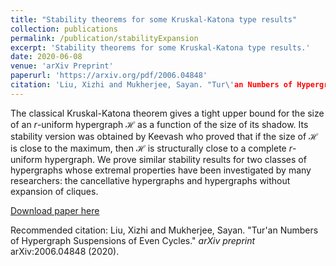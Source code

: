 ```yaml
---
title: "Stability theorems for some Kruskal-Katona type results"
collection: publications
permalink: /publication/stabilityExpansion
excerpt: 'Stability theorems for some Kruskal-Katona type results.'
date: 2020-06-08
venue: 'arXiv Preprint'
paperurl: 'https://arxiv.org/pdf/2006.04848'
citation: 'Liu, Xizhi and Mukherjee, Sayan. "Tur\'an Numbers of Hypergraph Suspensions of Even Cycles." <i>arXiv preprint</i> arXiv:2006.04848 (2020).'
---
```

The classical Kruskal-Katona theorem gives a tight upper bound for the size of
an $r$-uniform hypergraph $\mathcal{H}$ as a function of the size of its shadow.
Its stability version was obtained by Keevash who proved that if the size of $\mathcal{H}$
is close to the maximum, then $\mathcal{H}$ is structurally close to a complete $r$-uniform hypergraph.
We prove similar stability results for two classes of hypergraphs
whose extremal properties have been investigated by many researchers:
the cancellative hypergraphs and hypergraphs without expansion of cliques.

[Download paper here](https://arxiv.org/pdf/2006.04848)

Recommended citation: Liu, Xizhi and Mukherjee, Sayan. "Tur\'an Numbers of Hypergraph Suspensions of Even Cycles." <i>arXiv preprint</i> arXiv:2006.04848 (2020).